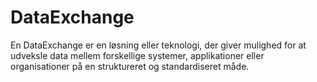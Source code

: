 # DataExchange

En DataExchange er en løsning eller teknologi, der giver mulighed for at udveksle data mellem forskellige systemer, applikationer eller organisationer på en struktureret og standardiseret måde.
